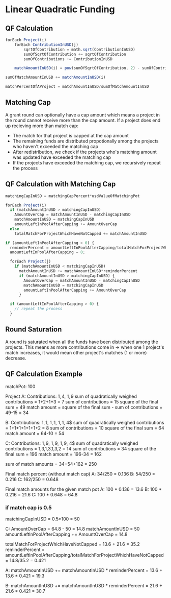 # Linear Quadratic Funding

## QF Calculation

```javascript
forEach Project(i)
	forEach ContributionInUSD(j)
		sqrtOfContribution = math.sqrt(ContributionInUSD)
		sumOfSqrtOfContribution += sqrtOfContribution
		sumOfContributions += ContributionInUSD

	matchAmountInUSD(i) = pow(sumOfSqrtOfContribution, 2) - sumOfContributions

sumOfMatchAmountInUSD += matchAmountInUSD(i)

matchPercentOfAProject = matchAmountInUSD/sumOfMatchAmountInUSD
```

## Matching Cap

A grant round can optionally have a cap amount which means a project in the round cannot receive more than the cap amount. If a project does end up recieving more than match cap:

- The match for that project is capped at the cap amount
- The remaining funds are distributed propotionally among the projects who haven't exceeded the matching cap
- After redistribution, we check if the projects who's matching amount was updated have exceeded the matching cap
- If the projects have exceeded the matching cap, we recursively repeat the process

## QF Calculation with Matching Cap

```javascript
matchingCapInUSD = matchingCapPercent*usdValueOfMatchingPot

forEach Project(i)
  if (matchAmountInUSD > matchingCapInUSD)
    AmountOverCap = matchAmountInUSD - matchingCapInUSD
    matchAmountInUSD = matchingCapInUSD
    amountLeftInPoolAfterCapping += AmountOverCap
  else
    totalMatchForProjectWhichHaveNotCapped += matchAmountInUSD

if (amountLeftInPoolAfterCapping > 0) {
  reminderPercent = amountLeftInPoolAfterCapping/totalMatchForProjectWhichHaveNotCapped
  amountLeftInPoolAfterCapping = 0;

  forEach Project(j)
    if (matchAmountInUSD < matchingCapInUSD)
      matchAmountInUSD += matchAmountInUSD*reminderPercent
      if (matchAmountInUSD > matchingCapInUSD) {
        AmountOverCap = matchAmountInUSD - matchingCapInUSD
        matchAmountInUSD = matchingCapInUSD
        amountLeftInPoolAfterCapping += AmountOverCap
      }

  if (amountLeftInPoolAfterCapping > 0) {
    // repeat the process
  }
```

## Round Saturation

A round is saturated when all the funds have been distributed among the projects.
This means as more contributions come in -> when one 1 project's match increases, it would mean other project's matches (1 or more) decrease.

## QF Calculation Example

matchPot: 100

Project A:
Contributions: 1$, 4$, 1$, 9$
sum of quadratically weighed contributions = 1+2+1+3 = 7
sum of contributions = 15
square of the final sum = 49
match amount = square of the final sum - sum of contributions = 49-15 = 34

B:
Contributions: 1$, 1$, 1$, 1$, 1$, 1$, 4$
sum of quadratically weighed contributions = 1+1+1+1+1+1+2 = 8
sum of contributions = 10
square of the final sum = 64
match amount = 64-10 = 54

C:
Contributions: 1$, 9$, 1$, 9$, 1$, 9$, 4$
sum of quadratically weighed contributions = 1,3,1,3,1,3,2 = 14
sum of contributions = 34
square of the final sum = 196
match amount = 196-34 = 162

sum of match amounts = 34+54+162 = 250

Final match percent (without match cap)
A: 34/250 = 0.136
B: 54/250 = 0.216
C: 162/250 = 0.648

Final match amounts for the given match pot
A: 100 * 0.136 = 13.6
B: 100 * 0.216 = 21.6
C: 100 \* 0.648 = 64.8

### if match cap is 0.5

matchingCapInUSD = 0.5\*100 = 50

C:
AmountOverCap = 64.8 - 50 = 14.8
matchAmountInUSD = 50
amountLeftInPoolAfterCapping += AmountOverCap = 14.8

totalMatchForProjectWhichHaveNotCapped = 13.6 + 21.6 = 35.2
reminderPercent = amountLeftInPoolAfterCapping/totalMatchForProjectWhichHaveNotCapped = 14.8/35.2 = 0.421

A:
matchAmountInUSD += matchAmountInUSD * reminderPercent = 13.6 + 13.6 * 0.421 = 19.3

B:
matchAmountInUSD += matchAmountInUSD * reminderPercent = 21.6 + 21.6 * 0.421 = 30.7
